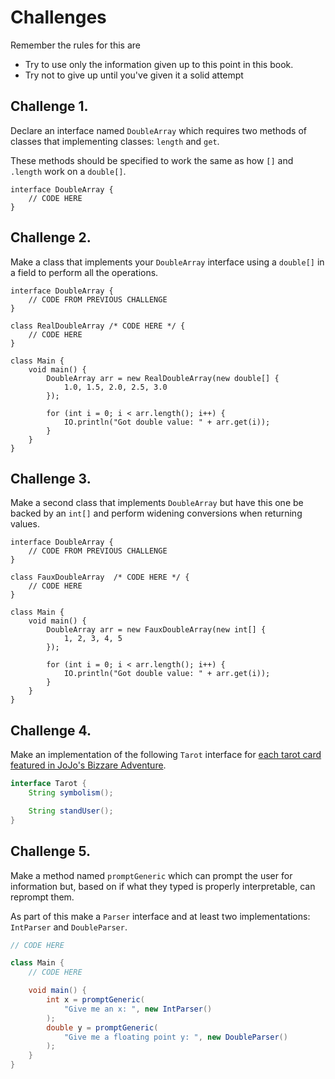 # Challenges

Remember the rules for this are

- Try to use only the information given up to this point in this book.
- Try not to give up until you've given it a solid attempt

## Challenge 1.

Declare an interface named `DoubleArray` which requires
two methods of classes that implementing classes: `length` and `get`.

These methods should be specified to work the same as how `[]` and `.length`
work on a `double[]`.

```java,no_run
interface DoubleArray {
    // CODE HERE
}
```

## Challenge 2.

Make a class that implements your `DoubleArray` interface
using a `double[]` in a field to perform all the operations.

```java,editable
interface DoubleArray {
    // CODE FROM PREVIOUS CHALLENGE
}

class RealDoubleArray /* CODE HERE */ {
    // CODE HERE
}

class Main {
    void main() {
        DoubleArray arr = new RealDoubleArray(new double[] {
            1.0, 1.5, 2.0, 2.5, 3.0
        });

        for (int i = 0; i < arr.length(); i++) {
            IO.println("Got double value: " + arr.get(i));
        }
    }
}
```
## Challenge 3.

Make a second class that implements `DoubleArray` but have this one
be backed by an `int[]` and perform widening conversions when returning values.

```java,editable
interface DoubleArray {
    // CODE FROM PREVIOUS CHALLENGE
}

class FauxDoubleArray  /* CODE HERE */ {
    // CODE HERE
}

class Main {
    void main() {
        DoubleArray arr = new FauxDoubleArray(new int[] {
            1, 2, 3, 4, 5
        });

        for (int i = 0; i < arr.length(); i++) {
            IO.println("Got double value: " + arr.get(i));
        }
    }
}
```

## Challenge 4.

Make an implementation of the following `Tarot` interface for [each tarot card
featured in JoJo's Bizzare Adventure](https://jojowiki.com/Tarot_Cards).

```java
interface Tarot {
    String symbolism();

    String standUser();
}
```

## Challenge 5.

Make a method named `promptGeneric` which can prompt the user for information
but, based on if what they typed is properly interpretable, can reprompt them.

As part of this make a `Parser` interface and at least two implementations: `IntParser`
and `DoubleParser`.

```java
// CODE HERE

class Main {
    // CODE HERE

    void main() {
        int x = promptGeneric(
            "Give me an x: ", new IntParser()
        );
        double y = promptGeneric(
            "Give me a floating point y: ", new DoubleParser()
        );
    }
}
```
